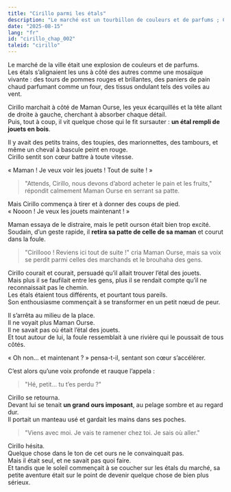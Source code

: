 ```yaml
---
title: "Cirillo parmi les étals"
description: "Le marché est un tourbillon de couleurs et de parfums ; Cirillo, attiré par les jouets, lâche la patte de sa maman et se perd dans la foule, jusqu’à rencontrer un grand ours à l’air peu amical."
date: "2025-08-15"
lang: "fr"
id: "cirillo_chap_002"
taleid: "cirillo"
---
```


Le marché de la ville était une explosion de couleurs et de parfums.  
Les étals s’alignaient les uns à côté des autres comme une mosaïque vivante : des tours de pommes rouges et brillantes, des paniers de pain chaud parfumant comme un four, des tissus ondulant tels des voiles au vent.

Cirillo marchait à côté de Maman Ourse, les yeux écarquillés et la tête allant de droite à gauche, cherchant à absorber chaque détail.  
Puis, tout à coup, il vit quelque chose qui le fit sursauter : **un étal rempli de jouets en bois**.

Il y avait des petits trains, des toupies, des marionnettes, des tambours, et même un cheval à bascule peint en rouge.  
Cirillo sentit son cœur battre à toute vitesse.

« Maman ! Je veux voir les jouets ! Tout de suite ! »

> "Attends, Cirillo, nous devons d’abord acheter le pain et les fruits," répondit calmement Maman Ourse en serrant sa patte.

Mais Cirillo commença à tirer et à donner des coups de pied.  
« Nooon ! Je veux les jouets maintenant ! »

Maman essaya de le distraire, mais le petit ourson était bien trop excité.  
Soudain, d’un geste rapide, il **retira sa patte de celle de sa maman** et courut dans la foule.

> "Cirillooo ! Reviens ici tout de suite !" cria Maman Ourse, mais sa voix se perdit parmi celles des marchands et le brouhaha des gens.

Cirillo courait et courait, persuadé qu’il allait trouver l’étal des jouets.  
Mais plus il se faufilait entre les gens, plus il se rendait compte qu’il ne reconnaissait pas le chemin.  
Les étals étaient tous différents, et pourtant tous pareils.  
Son enthousiasme commençait à se transformer en un petit nœud de peur.

Il s’arrêta au milieu de la place.  
Il ne voyait plus Maman Ourse.  
Il ne savait pas où était l’étal des jouets.  
Et tout autour de lui, la foule ressemblait à une rivière qui le poussait de tous côtés.

« Oh non… et maintenant ? » pensa-t-il, sentant son cœur s’accélérer.

C’est alors qu’une voix profonde et rauque l’appela :  
> "Hé, petit… tu t’es perdu ?"

Cirillo se retourna.  
Devant lui se tenait **un grand ours imposant**, au pelage sombre et au regard dur.  
Il portait un manteau usé et gardait les mains dans ses poches.

> "Viens avec moi. Je vais te ramener chez toi. Je sais où aller."

Cirillo hésita.  
Quelque chose dans le ton de cet ours ne le convainquait pas.  
Mais il était seul, et ne savait pas quoi faire.  
Et tandis que le soleil commençait à se coucher sur les étals du marché, sa petite aventure était sur le point de devenir quelque chose de bien plus sérieux.


